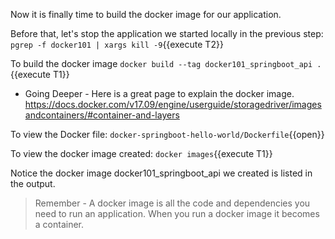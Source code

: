 Now it is finally time to build the docker image for our application.

Before that, let's stop the application we started locally in the previous step: `pgrep -f docker101 | xargs kill -9`{{execute T2}}

To build the docker image `docker build --tag docker101_springboot_api .`{{execute T1}}

* Going Deeper - Here is a great page to explain the docker image.  <https://docs.docker.com/v17.09/engine/userguide/storagedriver/imagesandcontainers/#container-and-layers>

To view the Docker file: `docker-springboot-hello-world/Dockerfile`{{open}}

To view the docker image created: `docker images`{{execute T1}} 

Notice the docker image docker101_springboot_api we created is listed in the output.

>Remember - A docker image is all the code and dependencies you need to run an application.  When you run a docker image it becomes a container.